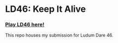 # LD46: Keep It Alive

### [Play LD46 here!](http://diego-escalante.github.io/LD46/)

This repo houses my submission for Ludum Dare 46.
